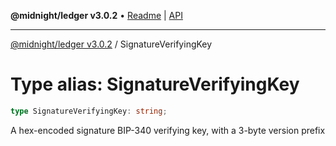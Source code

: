 **@midnight/ledger v3.0.2** • [Readme](../README.md) \| [API](../globals.md)

***

[@midnight/ledger v3.0.2](../README.md) / SignatureVerifyingKey

# Type alias: SignatureVerifyingKey

```ts
type SignatureVerifyingKey: string;
```

A hex-encoded signature BIP-340 verifying key, with a 3-byte version prefix
